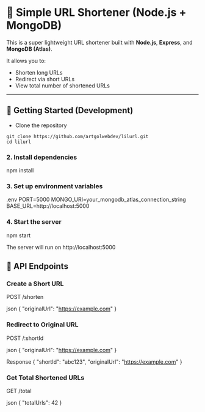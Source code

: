 # 🔗 Simple URL Shortener (Node.js + MongoDB)

This is a super lightweight URL shortener built with **Node.js**, **Express**, and **MongoDB (Atlas)**.

It allows you to:
- Shorten long URLs
- Redirect via short URLs
- View total number of shortened URLs

---

## 🚀 Getting Started (Development)

* Clone the repository
```
git clone https://github.com/artgolwebdev/lilurl.git
cd lilurl
```

### 2.  Install dependencies
npm install

### 3.  Set up environment variables
.env
PORT=5000
MONGO_URI=your_mongodb_atlas_connection_string
BASE_URL=http://localhost:5000

### 4.  Start the server
npm start

The server will run on http://localhost:5000

## 📡 API Endpoints

### Create a Short URL

POST /shorten

json
{
  "originalUrl": "https://example.com"
}

### Redirect to Original URL    

POST /:shortId

json
{
  "originalUrl": "https://example.com"
}

Response 
{
  "shortId": "abc123",
  "originalUrl": "https://example.com"
}


###  Get Total Shortened URLs   

GET  /total

json
{
  "totalUrls": 42
}

